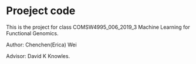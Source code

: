 # Proeject code  
This is the project for class COMSW4995_006_2019_3 Machine Learning for Functional Genomics. 

Author: Chenchen(Erica) Wei 

Advisor: David K Knowles. 
